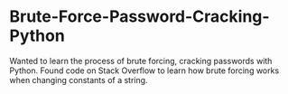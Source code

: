 # Brute-Force-Password-Cracking-Python
Wanted to learn the process of brute forcing, cracking passwords with Python.
Found code on Stack Overflow to learn how brute forcing works when changing constants of a string.
